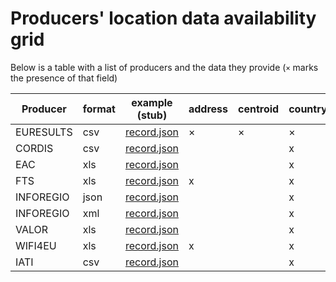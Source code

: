 # Producers' location data availability grid

Below is a table with a list of producers and the data they provide (`×` marks the presence of that field)

| Producer  | format | example (stub)   | address | centroid | country_code | nuts | postal_code | region | town |
| --------- | ------ | ---------------- | ------- | -------- | ------------ | ---- | ----------- | ------ | ---- |
| EURESULTS | csv    | [record.json][1] | ×       | ×        | ×            |      | ×           |        | x    |
| CORDIS    | csv    | [record.json][2] |         |          | x            |      |             |        |      |
| EAC       | xls    | [record.json][3] |         |          | x            |      |             |        |      |
| FTS       | xls    | [record.json][4] | x       |          | x            | x    | x           |        | x    |
| INFOREGIO | json   | [record.json][5] |         |          | x            | x    |             | x      |      |
| INFOREGIO | xml    | [record.json][6] |         |          | x            | x    |             | x      |      |
| VALOR     | xls    | [record.json][7] |         |          | x            |      |             |        |      |
| WIFI4EU   | xls    | [record.json][8] | x       |          | x            |      | x           |        | x    |
| IATI      | csv    | [record.json][9] |         |          | x            |      |             |        |      |

[1]: https://github.com/ec-europa/eubfr-data-lake/blob/master/services/ingestion/etl/euresults/csv/test/stubs/record.json
[2]: https://github.com/ec-europa/eubfr-data-lake/blob/master/services/ingestion/etl/cordis/csv/test/stubs/record.json
[3]: https://github.com/ec-europa/eubfr-data-lake/blob/master/services/ingestion/etl/eac/xls/test/stubs/record.json
[4]: https://github.com/ec-europa/eubfr-data-lake/blob/master/services/ingestion/etl/fts/xls/test/stubs/record.json
[5]: https://github.com/ec-europa/eubfr-data-lake/blob/master/services/ingestion/etl/inforegio/json/test/stubs/record.json
[6]: https://github.com/ec-europa/eubfr-data-lake/blob/master/services/ingestion/etl/inforegio/xml/test/stubs/record.json
[7]: https://github.com/ec-europa/eubfr-data-lake/blob/master/services/ingestion/etl/valor/xls/test/stubs/record.json
[8]: https://github.com/ec-europa/eubfr-data-lake/blob/master/services/ingestion/etl/wifi4eu/xls/test/stubs/record.json
[9]: https://github.com/ec-europa/eubfr-data-lake/blob/master/services/ingestion/etl/iati/csv/test/stubs/record.json
